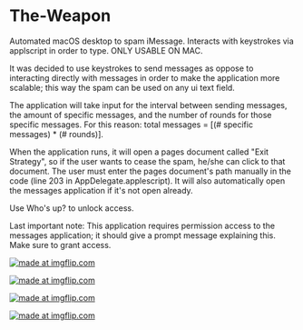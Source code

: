 # The-Weapon

Automated macOS desktop to spam iMessage. Interacts with keystrokes via applscript in order to type. ONLY USABLE ON MAC.

It was decided to use keystrokes to send messages as oppose to interacting directly with messages in order to make the application more scalable; this way the spam can be used on any ui text field.

The application will take input for the interval between sending messages, the amount of specific messages, and the number of rounds for those specific messages. For this reason: total messages = [(# specific messages) * (# rounds)].

When the application runs, it will open a pages document called "Exit Strategy", so if the user wants to cease the spam, he/she can click to that document. The user must enter the pages document's path manually in the code (line 203 in AppDelegate.applescript). It will also automatically open the messages application if it's not open already. 

Use Who's up? to unlock access.

Last important note: This application requires permission access to the messages application; it should give a prompt message explaining this. Make sure to grant access.

<a href="https://imgflip.com/gif/3q0p3i"><img src="https://i.imgflip.com/3q0p3i.gif" title="made at imgflip.com"/></a>

<a href="https://imgflip.com/gif/3q0pa9"><img src="https://i.imgflip.com/3q0pa9.gif" title="made at imgflip.com"/></a>

<a href="https://imgflip.com/gif/3q0pfq"><img src="https://i.imgflip.com/3q0pfq.gif" title="made at imgflip.com"/></a>

<a href="https://imgflip.com/gif/3q0pkr"><img src="https://i.imgflip.com/3q0pkr.gif" title="made at imgflip.com"/></a>
